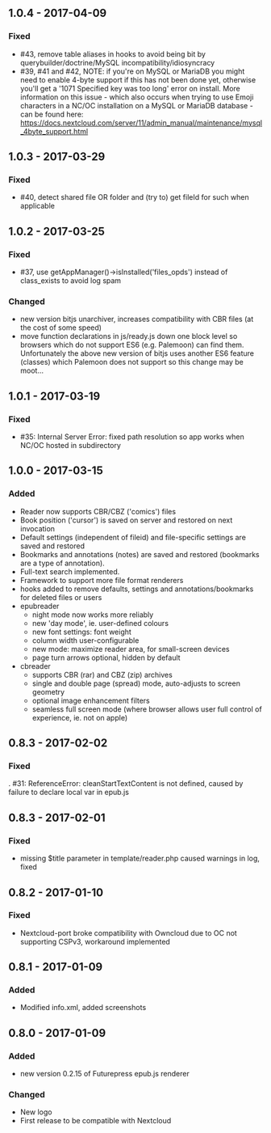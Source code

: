## 1.0.4 - 2017-04-09
### Fixed
 - #43, remove table aliases in hooks to avoid being bit by querybuilder/doctrine/MySQL incompatibility/idiosyncracy
 - #39, #41 and #42, NOTE: if you're on MySQL or MariaDB you might need to enable 4-byte support if this has not been done yet, otherwise you'll get a '1071 Specified key was too long' error on install. More information on this issue - which also occurs when trying to use Emoji characters in a NC/OC installation on a MySQL or MariaDB database - can be found here: https://docs.nextcloud.com/server/11/admin_manual/maintenance/mysql_4byte_support.html

## 1.0.3 - 2017-03-29
### Fixed
 - #40, detect shared file OR folder and (try to) get fileId for such when applicable

## 1.0.2 - 2017-03-25
### Fixed
 - #37, use getAppManager()->isInstalled('files_opds') instead of class_exists to avoid log spam

### Changed
 - new version bitjs unarchiver, increases compatibility with CBR files (at the cost of some speed)
 - move function declarations in js/ready.js down one block level so browsers which do not support
   ES6 (e.g. Palemoon) can find them. Unfortunately the above new version of bitjs uses another ES6 
   feature (classes) which Palemoon does not support so this change may be moot...

## 1.0.1 - 2017-03-19
### Fixed
 - #35: Internal Server Error: fixed path resolution so app works when NC/OC hosted in subdirectory

## 1.0.0 - 2017-03-15
### Added
 - Reader now supports CBR/CBZ ('comics') files
 - Book position ('cursor') is saved on server and restored on next invocation
 - Default settings (independent of fileid) and file-specific settings are saved and restored
 - Bookmarks and annotations (notes) are saved and restored (bookmarks are a type of annotation).
 - Full-text search implemented.
 - Framework to support more file format renderers
 - hooks added to remove defaults, settings and annotations/bookmarks for deleted files or users
 - epubreader
   * night mode now works more reliably
   * new 'day mode', ie. user-defined colours
   * new font settings: font weight
   * column width user-configurable
   * new mode: maximize reader area, for small-screen devices
   * page turn arrows optional, hidden by default
 - cbreader
   * supports CBR (rar) and CBZ (zip) archives
   * single and double page (spread) mode, auto-adjusts to screen geometry
   * optional image enhancement filters
   * seamless full screen mode (where browser allows user full control of experience, ie. not on apple)

## 0.8.3 - 2017-02-02
### Fixed
 . #31: ReferenceError: cleanStartTextContent is not defined, caused by failure to declare local var in epub.js

## 0.8.3 - 2017-02-01
### Fixed
 - missing $title parameter in template/reader.php caused warnings in log, fixed

## 0.8.2 - 2017-01-10
### Fixed
 - Nextcloud-port broke compatibility with Owncloud due to OC not supporting CSPv3, workaround implemented

## 0.8.1 - 2017-01-09
### Added
 - Modified info.xml, added screenshots

## 0.8.0 - 2017-01-09
### Added
 - new version 0.2.15 of Futurepress epub.js renderer

### Changed
 - New logo
 - First release to be compatible with Nextcloud
